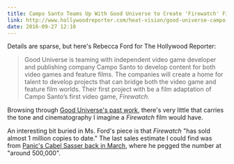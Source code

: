 ```yaml
---
title: Campo Santo Teams Up With Good Universe to Create 'Firewatch' Film 
link: http://www.hollywoodreporter.com/heat-vision/good-universe-campo-santo-team-932558
date: 2016-09-27 12:10
---
```


Details are sparse, but here's Rebecca Ford for The Hollywood Reporter: 

> Good Universe is teaming with independent video game developer and publishing company Campo Santo to develop content for both video games and feature films. The companies will create a home for talent to develop projects that can bridge both the video game and feature film worlds. Their first project with be a film adaptation of Campo Santo’s first video game, _Firewatch_. 

Browsing through [Good Universe's past work][gu], there's very little that carries the tone and cinematography I imagine a _Firewatch_ film would have. 

An interesting bit buried in Ms. Ford's piece is that _Firewatch_ "has sold almost 1 million copies to date." The last sales estimate I could find was from [Panic's Cabel Sasser back in March][panic], where he pegged the number at "around 500,000". 

[panic]: https://panic.com/blog/firewatch-one-month-later/
[gu]: http://www.imdb.com/company/co0380492/